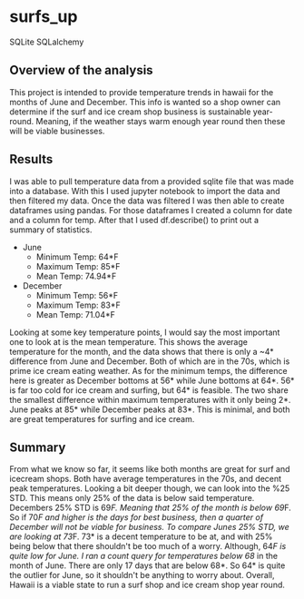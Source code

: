 # surfs_up
 SQLite SQLalchemy

## Overview of the analysis
This project is intended to provide temperature trends in hawaii for the months of June and December. This info is wanted so a shop owner can determine if the surf and ice cream shop business is sustainable year-round. Meaning, if the weather stays warm enough year round then these will be viable businesses. 
## Results
I was able to pull temperature data from a provided sqlite file that was made into a database. With this I used jupyter notebook to import the data and then filtered my data. Once the data was filtered I was then able to create dataframes using pandas. For those dataframes I created a column for date and a column for temp. After that I used df.describe() to print out a summary of statistics. 
- June
  - Minimum Temp: 64*F
  - Maximum Temp: 85*F
  - Mean Temp: 74.94*F
- December
  - Minimum Temp: 56*F
  - Maximum Temp: 83*F
  - Mean Temp: 71.04*F

Looking at some key temperature points, I would say the most important one to look at is the mean temperature. This shows the average temperature for the month, and the data shows that there is only a ~4* difference from June and December. Both of which are in the 70s, which is prime ice cream eating weather. As for the minimum temps, the difference here is greater as December bottoms at 56* while June bottoms at 64*. 56* is far too cold for ice cream and surfing, but 64* is feasible. The two share the smallest difference within maximum temperatures with it only being 2*. June peaks at 85* while December peaks at 83*. This is minimal, and both are great temperatures for surfing and ice cream.

## Summary
From what we know so far, it seems like both months are great for surf and icecream shops. Both have average temperatures in the 70s, and decent peak temperatures. Looking a bit deeper though, we can look into the %25 STD. This means only 25% of the data is below said temperature. Decembers 25% STD is 69*F. Meaning that 25% of the month is below 69*F. So if 70*F and higher is the days for best business, then a quarter of December will not be viable for business. To compare Junes 25% STD, we are looking at 73*F. 73* is a decent temperature to be at, and with 25% being below that there shouldn't be too much of a worry. Although, 64*F is quite low for June. I ran a count query for temperatures below 68* in the month of June. There are only 17 days that are below 68*. So 64* is quite the outlier for June, so it shouldn't be anything to worry about. Overall, Hawaii is a viable state to run a surf shop and ice cream shop year round.


